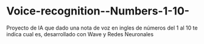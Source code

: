 # Voice-recognition--Numbers-1-10-
Proyecto de IA que dado una nota de voz en ingles de números del 1 al 10 te indica cual es, desarrollado con Wave y Redes Neuronales

